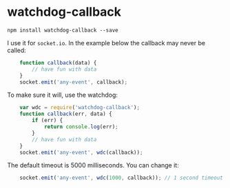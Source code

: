 # watchdog-callback

    npm install watchdog-callback --save

I use it for `socket.io`. In the example below the callback may never be called:

```javascript
    function callback(data) {
        // have fun with data
    }
    socket.emit('any-event', callback);
```

To make sure it will, use the watchdog:

```javascript
    var wdc = require('watchdog-callback');
    function callback(err, data) {
        if (err) {
            return console.log(err);
        }
        // have fun with data
    }
    socket.emit('any-event', wdc(callback));
```

The default timeout is 5000 milliseconds. You can change it:

```javascript
    socket.emit('any-event', wdc(1000, callback)); // 1 second timeout
```